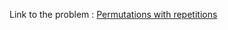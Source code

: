 Link to the problem : [Permutations with repetitions](https://www.rosettacode.org/wiki/Permutations_with_repetitions)
